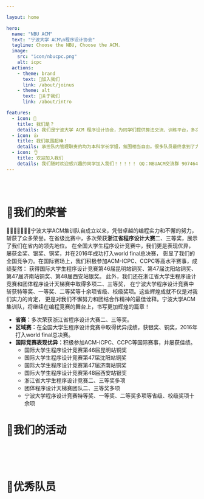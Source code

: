 ```yaml
---

layout: home

hero:
  name: "NBU ACM"
  text: "宁波大学 ACM\n程序设计协会"
  tagline: Choose the NBU, Choose the ACM.
  image:
    src: "icon/nbucpc.png"
    alt: icpc
  actions:
    - theme: brand
      text: 🫡加入我们
      link: /about/joinus
    - theme: alt
      text: 🤔️关于我们
      link: /about/intro

features:
  - icon: 👋
    title: 我们是？
    details: 我们是宁波大学 ACM 程序设计协会，为同学们提供算法交流、训练平台，多次代表学校出征程序设计竞赛（ICPC/CCPC、浙江省赛、天梯赛等）。
  - icon: 👍
    title: 我们氛围超棒！
    details: 承担队内管理职责的均为本科学长学姐，氛围相当自由。很多队员最终拿到了大厂 Offer，也有很多队员保研/考研到浙大等名校。
  - icon: 👌
    title: 欢迎加入我们
    details: 我们随时欢迎感兴趣的同学加入我们！！！！！ QQ：NBUACM交流群 907464453
---
```


<!-- From `https://github.com/vuejs/vitepress/blob/main/docs/index.md` -->

<style>
:root {
  --vp-home-hero-name-color: transparent;
  --vp-home-hero-name-background: -webkit-linear-gradient(120deg, #3CB371 30%, #41d1ff);

  --vp-home-hero-image-background-image: linear-gradient(-18deg, #90EE90 30%, #B0C4DE 40%);
  --vp-home-hero-image-filter: blur(60px);
}

:root.dark {
  --vp-home-hero-image-background-image: none;
}

@media (min-width: 640px) {
  :root {
    --vp-home-hero-image-filter: blur(56px);
  }
}

@media (min-width: 960px) {
  :root {
    --vp-home-hero-image-filter: blur(68px);
  }
}
</style>

<div style="height: 30px;"></div>

<h1>🎁我们的荣誉</h1>
<p>&#20;&#20;&#20;&#20;&#20;&#20;&#20;宁波大学ACM集训队自成立以来，凭借卓越的编程实力和不懈的努力，
斩获了众多荣誉。在省级比赛中，多次荣获<strong>浙江省程序设计大赛</strong>二、三等奖，展示了我们在省内的领先地位。
在全国大学生程序设计竞赛中，我们更是表现优异，屡获金奖、银奖、铜奖，并在2016年成功打入world final总决赛，
彰显了我们的全国竞争力。在国际赛场上，我们积极参加ACM-ICPC、CCPC等高水平赛事，成绩斐然：
获得国际大学生程序设计竞赛第46届昆明站铜奖、第47届沈阳站铜奖、第47届济南站铜奖、第48届西安站银奖。
此外，我们还在浙江省大学生程序设计竞赛和团体程序设计天梯赛中取得多项二、三等奖，
在宁波大学程序设计竞赛中斩获特等奖、一等奖、二等奖等十余项省级、校级奖项。这些辉煌成就不仅是对我们实力的肯定，
更是对我们不懈努力和团结合作精神的最佳诠释。宁波大学ACM集训队，将继续在编程竞赛的舞台上，书写更加辉煌的篇章！</p>
<ul>
    <li><strong>省赛：</strong>多次荣获浙江省程序设计大赛二、三等奖。</li>
    <li><strong>区域赛：</strong>在全国大学生程序设计竞赛中取得优异成绩，获银奖、铜奖，2016年打入world final总决赛。</li>
    <li><strong>国际竞赛表现优异：</strong>积极参加ACM-ICPC、CCPC等国际赛事，并屡获佳绩。
        <ul>
            <li>国际大学生程序设计竞赛第46届昆明站铜奖</li>
            <li>国际大学生程序设计竞赛第47届沈阳站铜奖</li>
            <li>国际大学生程序设计竞赛第47届济南站铜奖</li>
            <li>国际大学生程序设计竞赛第48届西安站银奖</li>
            <li>浙江省大学生程序设计竞赛二、三等奖多项</li>
            <li>团体程序设计天梯赛团队二、三等奖多项</li>
            <li>宁波大学程序设计竞赛特等奖、一等奖、二等奖多项等省级、校级奖项十余项</li>
        </ul>
    </li>
</ul>
<Honor/>

<h1>🎡我们的活动</h1>
<br>
<Activities/>
<br>
<br>



<h1>🌰优秀队员</h1>
<br>
<TeamMembers/>
